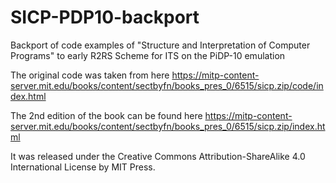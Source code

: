 # SICP-PDP10-backport
Backport of code examples of "Structure and Interpretation of Computer Programs" to early R2RS Scheme for ITS on the PiDP-10 emulation


The original code was taken from here https://mitp-content-server.mit.edu/books/content/sectbyfn/books_pres_0/6515/sicp.zip/code/index.html

The 2nd edition of the book can be found here https://mitp-content-server.mit.edu/books/content/sectbyfn/books_pres_0/6515/sicp.zip/index.html

It was released under the Creative Commons Attribution-ShareAlike 4.0 International License by MIT Press.

